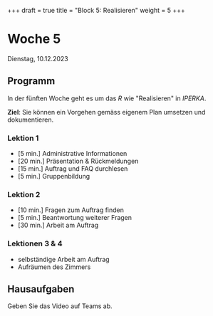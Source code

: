 +++
draft = true
title = "Block 5: Realisieren"
weight = 5
+++

# Woche 5

Dienstag, 10.12.2023

## Programm

In der fünften Woche geht es um das _R_ wie "Realisieren" in _IPERKA_.

**Ziel**: Sie können ein Vorgehen gemäss eigenem Plan umsetzen und dokumentieren.

### Lektion 1

- [5 min.] Administrative Informationen
- [20 min.] Präsentation & Rückmeldungen
- [15 min.] Auftrag und FAQ durchlesen
- [5 min.] Gruppenbildung

### Lektion 2

- [10 min.] Fragen zum Auftrag finden
- [5 min.] Beantwortung weiterer Fragen
- [30 min.] Arbeit am Auftrag

### Lektionen 3 & 4

- selbständige Arbeit am Auftrag
- Aufräumen des Zimmers

## Hausaufgaben

Geben Sie das Video auf Teams ab.
